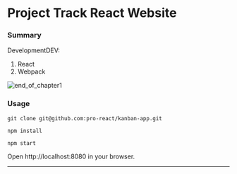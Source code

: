 Project Track React Website
========================

### Summary
DevelopmentDEV: 
1. React 
2. Webpack

![end_of_chapter1](https://cloud.githubusercontent.com/assets/33676/10971478/9db2d9d2-83bb-11e5-8603-5a19b21376a8.png)



### Usage
```
git clone git@github.com:pro-react/kanban-app.git
```

```
npm install
```

```
npm start
```

Open http://localhost:8080 in your browser.

****

